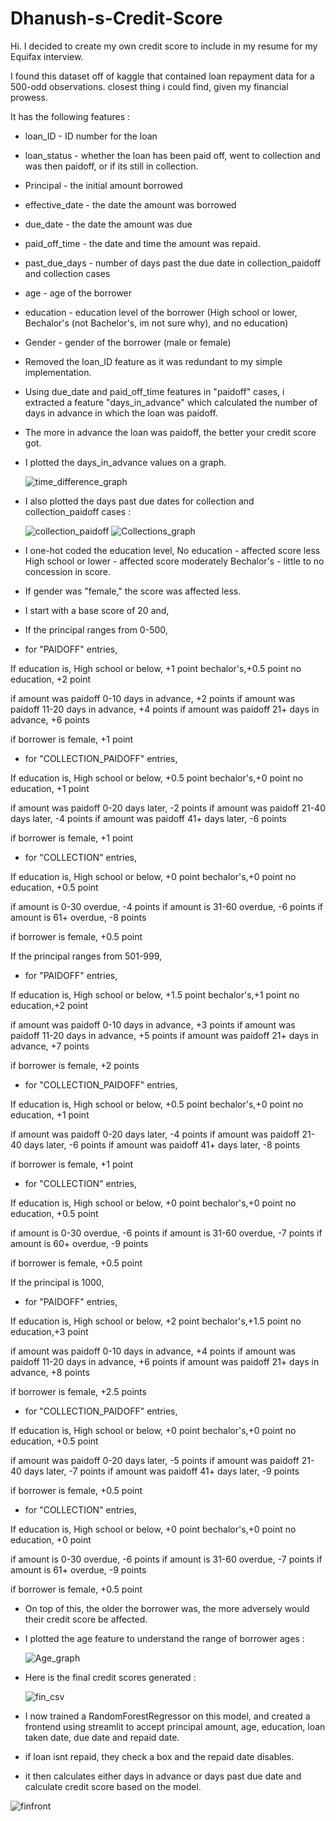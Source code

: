 # Dhanush-s-Credit-Score

Hi. I decided to create my own credit score to include in my resume for my Equifax interview.

I found this dataset off of kaggle that contained loan repayment data for a 500-odd observations. closest thing i could find, given my financial prowess.

It has the following features :

- loan_ID - ID number for the loan
- loan_status - whether the loan has been paid off, went to collection and was then paidoff, or if its still in collection.
- Principal - the initial amount borrowed
- effective_date - the date the amount was borrowed
- due_date - the date the amount was due
- paid_off_time - the date and time the amount was repaid.
- past_due_days - number of days past the due date in collection_paidoff and collection cases
- age - age of the borrower
- education - education level of the borrower (High school or lower, Bechalor's (not Bachelor's, im not sure why), and no education)
- Gender - gender of the borrower (male or female)

- Removed the loan_ID feature as it was redundant to my simple implementation.

- Using due_date and paid_off_time features in "paidoff" cases, i extracted a feature "days_in_advance" which calculated the number of days in advance in which the loan was paidoff.
- The more in advance the loan was paidoff, the better your credit score got.
- I plotted the days_in_advance values on a graph.

  ![time_difference_graph](https://github.com/user-attachments/assets/e6096a49-53aa-4ef7-81f4-031354f113e1)

- I also plotted the days past due dates for collection and collection_paidoff cases :

  ![collection_paidoff](https://github.com/user-attachments/assets/08cf24af-161e-43ed-9bb7-e9f509efd458)
  ![Collections_graph](https://github.com/user-attachments/assets/de0c1641-d987-4231-84e8-cb8c1a793162)

- I one-hot coded the education level, 
    No education - affected score less
    High school or lower - affected score moderately
    Bechalor's - little to no concession in score.

- If gender was "female," the score was affected less.

- I start with a base score of 20 and,

- If the principal ranges from 0-500,

- for "PAIDOFF" entries, 

If education is, 
High school or below, +1 point
bechalor's,+0.5 point
no education, +2 point

if amount was paidoff 0-10 days in advance, +2 points
if amount was paidoff 11-20 days in advance, +4 points
if amount was paidoff 21+ days in advance, +6 points


if borrower is female, +1 point


- for "COLLECTION_PAIDOFF" entries, 

If education is, 
High school or below, +0.5 point
bechalor's,+0 point
no education, +1 point

if amount was paidoff 0-20 days later, -2 points
if amount was paidoff 21-40 days later, -4 points
if amount was paidoff 41+ days later, -6 points

if borrower is female, +1 point

- for "COLLECTION" entries, 

If education is, 
High school or below, +0 point
bechalor's,+0 point
no education, +0.5 point

if amount is 0-30 overdue, -4 points
if amount is 31-60 overdue, -6 points
if amount is 61+ overdue, -8 points

if borrower is female, +0.5 point



If the principal ranges from 501-999,

- for "PAIDOFF" entries, 

If education is, 
High school or below, +1.5 point
bechalor's,+1 point
no education,+2 point

if amount was paidoff 0-10 days in advance, +3 points
if amount was paidoff 11-20 days in advance, +5 points
if amount was paidoff 21+ days in advance, +7 points


if borrower is female, +2 points


- for "COLLECTION_PAIDOFF" entries, 

If education is, 
High school or below, +0.5 point
bechalor's,+0 point
no education, +1 point

if amount was paidoff 0-20 days later, -4 points
if amount was paidoff 21-40 days later, -6 points
if amount was paidoff 41+ days later, -8 points

if borrower is female, +1 point

- for "COLLECTION" entries, 

If education is, 
High school or below, +0 point
bechalor's,+0 point
no education, +0.5 point

if amount is 0-30 overdue, -6 points
if amount is 31-60 overdue, -7 points
if amount is 60+ overdue, -9 points

if borrower is female, +0.5 point


If the principal is 1000,

- for "PAIDOFF" entries, 

If education is, 
High school or below, +2 point
bechalor's,+1.5 point
no education,+3 point

if amount was paidoff 0-10 days in advance, +4 points
if amount was paidoff 11-20 days in advance, +6 points
if amount was paidoff 21+ days in advance, +8 points


if borrower is female, +2.5 points


- for "COLLECTION_PAIDOFF" entries, 

If education is, 
High school or below, +0 point
bechalor's,+0 point
no education, +0.5 point

if amount was paidoff 0-20 days later, -5 points
if amount was paidoff 21-40 days later, -7 points
if amount was paidoff 41+ days later, -9 points

if borrower is female, +0.5 point

- for "COLLECTION" entries, 

If education is, 
High school or below, +0 point
bechalor's,+0 point
no education, +0 point

if amount is 0-30 overdue, -6 points
if amount is 31-60 overdue, -7 points
if amount is 61+ overdue, -9 points

if borrower is female, +0.5 point


- On top of this, the older the borrower was, the more adversely would their credit score be affected.

- I plotted the age feature to understand the range of borrower ages :

  ![Age_graph](https://github.com/user-attachments/assets/e443d37c-b11d-4d4e-b3b2-373eb262a5f0)


- Here is the final credit scores generated :

  ![fin_csv](https://github.com/user-attachments/assets/507f75a1-fd58-4c52-adaf-6949b1e1c6a4)


- I now trained a RandomForestRegressor on this model, and created a frontend using streamlit to accept principal amount, age, education, loan taken date, due date and repaid date.
- if loan isnt repaid, they check a box and the repaid date disables.
- it then calculates either days in advance or days past due date and calculate credit score based on the model.

  
![finfront](https://github.com/user-attachments/assets/61efcda9-a1d1-4b2d-a237-7c9399bee0dd)
